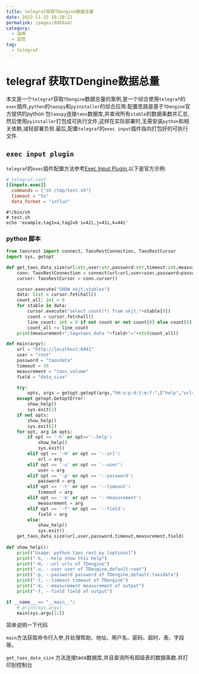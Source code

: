 ```yaml
---
title: telegraf获取TDengine数据总量
date: 2022-11-15 18:20:22
permalink: /pages/8d68a4/
category:
  - 运维
  - 监控
tag:
  - telegraf
---
```


# telegraf 获取TDengine数据总量

​	本文是一个`telegraf`获取`TDengine`数据总量的案例,是一个综合使用`telegraf`的`exec`插件,`python`的`taospy`和`pyinstaller`的综合应用.配置思路是基于`TDengine`官方提供的python 包`taospy`连接`taos`数据库,并查询所有`stable`的数据条数并汇总,然后使用`pyinstaller`打包成可执行文件,这样在实际部署时,无需安装`python`和相关依赖,减轻部署负担.最后,配置`telegraf`的`exec input`插件指向打包好的可执行文件.

## `exec input plugin`

`telegraf`的`exec`插件配置方法参考[Exec Input Plugin](https://github.com/influxdata/telegraf/blob/release-1.24/plugins/inputs/exec/README.md),以下是官方示例:

```conf
# telegraf.conf
[[inputs.exec]]
  commands = ["sh /tmp/test.sh"]
  timeout = "5s"
  data_format = "influx"
```

```shell
#!/bin/sh
# test.sh
echo 'example,tag1=a,tag2=b i=42i,j=43i,k=44i'
```

### python 脚本

```python
from taosrest import connect, TaosRestConnection, TaosRestCursor
import sys, getopt

def get_taos_data_size(url:str,user:str,password:str,timeout:int,measurement:str,field:str):
    conn: TaosRestConnection = connect(url=url,user=user,password=password,timeout=timeout)
    cursor: TaosRestCursor = conn.cursor()

    cursor.execute("SHOW xkjt.stables")
    data: list = cursor.fetchall()
    count_all: int = 0
    for stable in data:
        cursor.execute("select count(*) from xkjt."+stable[0])
        count = cursor.fetchall()
        line_count: int = 0 if not count or not count[0] else count[0][0]
        count_all += line_count
    print(measurement+",tag=taos_data "+field+"="+str(count_all))

def main(argv):
    url = "http://localhost:6041"
    user = "root"
    password = "taosdata"
    timeout = 30
    measurement = "taos_volume"
    field = "data_size"

    try:
        opts, args = getopt.getopt(argv,"hH:u:p:d:t:m:f:",["help","url=","user=","password=","timeout=","measurement=","field="])
    except getopt.GetoptError:
        show_help()
        sys.exit(2)
    if not opts:
        show_help()
        sys.exit(2)
    for opt, arg in opts:
        if opt == '-h' or opt=='--help':
            show_help()
            sys.exit()
        elif opt == '-H' or opt == '--url':
            url = arg
        elif opt == '-u' or opt == '--user':
            user = arg
        elif opt == '-p' or opt == '--password':
            password = arg
        elif opt == '-t' or opt == '--timeout':
            timeout = arg
        elif opt == '-m' or opt == '--measurement':
            measurement = arg
        elif opt == '-f' or opt == '--field':
            field = arg
        else:
            show_help()
            sys.exit()
    get_taos_data_size(url,user,password,timeout,measurement,field)
    
def show_help():
    print("Usage: python taos_rest.py [options]")
    print("-h, --help show this help")
    print("-H, --url urls of TDengine")
    print("-u, --user user of TDengine,default:root")
    print("-p, --password password of TDengine,default:taosdata")
    print("-t, --timeout timeout of TDengine")
    print("-m, --measurement measurement of output")
    print("-f, --field field of output")

if __name__ == "__main__":
    # print(sys.argv)
    main(sys.argv[1:])
```

简单说明一下代码

`main`方法获取命令行入参,并处理帮助、地址、用户名、密码、超时、表、字段等。

`get_taos_data_size` 方法连接taos数据库,并且查询所有超级表的数据条数.并打印到控制台

